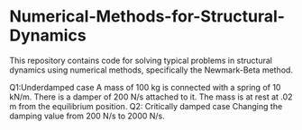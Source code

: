 # Numerical-Methods-for-Structural-Dynamics
This repository contains code for solving typical problems in structural dynamics using numerical methods, specifically the Newmark-Beta method.

Q1:Underdamped case
A mass of 100 kg is connected with a spring of 10 kN/m. There is a damper of 200 N/s attached to it. The mass is at rest at .02 m from the equilibrium position.
Q2: Critically damped case
Changing the damping value from 200 N/s to 2000 N/s.